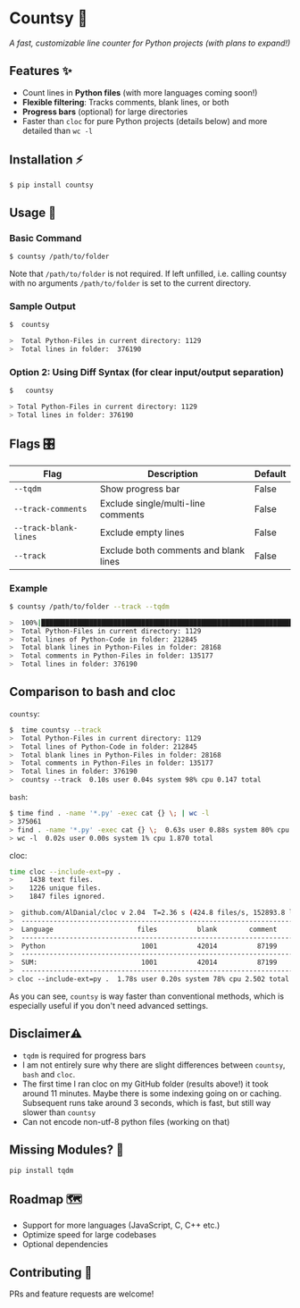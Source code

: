 # Countsy 📏

*A fast, customizable line counter for Python projects (with plans to expand!)*

## Features ✨

- Count lines in **Python files** (with more languages coming soon!)
- **Flexible filtering**: Tracks comments, blank lines, or both
- **Progress bars** (optional) for large directories
- Faster than `cloc` for pure Python projects (details below) and more detailed than `wc -l`

## Installation ⚡

```bash
$ pip install countsy
```

## Usage 🚀

### Basic Command

```bash
$ countsy /path/to/folder
```
Note that `/path/to/folder` is not required. If left unfilled, i.e. calling countsy with no arguments `/path/to/folder` is set to the current directory.

### Sample Output

```bash
$  countsy

>  Total Python-Files in current directory: 1129
>  Total lines in folder:  376190
```

### Option 2: Using Diff Syntax (for clear input/output separation)
```bash
$   countsy

> Total Python-Files in current directory: 1129
> Total lines in folder: 376190
```

## Flags 🎛️

| Flag                  | Description | Default |
|-----------------------|-------------|---------|
| `--tqdm`              | Show progress bar | False |
| `--track-comments`    | Exclude single/multi-line comments | False |
| `--track-blank-lines` | Exclude empty lines | False |
| `--track`             | Exclude both comments and blank lines | False |

### Example

```bash
$ countsy /path/to/folder --track --tqdm

>  100%|██████████████████████████████████████████████████████████████████████████████████████████████████████████████████| 1129/1129 [00:00<00:00, 4505.66it/s]
>  Total Python-Files in current directory: 1129
>  Total lines of Python-Code in folder: 212845
>  Total blank lines in Python-Files in folder: 28168
>  Total comments in Python-Files in folder: 135177
>  Total lines in folder: 376190
```

## Comparison to bash and cloc

`countsy`:

```bash
$  time countsy --track
>  Total Python-Files in current directory: 1129
>  Total lines of Python-Code in folder: 212845
>  Total blank lines in Python-Files in folder: 28168
>  Total comments in Python-Files in folder: 135177
>  Total lines in folder: 376190
>  countsy --track  0.10s user 0.04s system 98% cpu 0.147 total
```


`bash`:
```bash
$ time find . -name '*.py' -exec cat {} \; | wc -l
> 375061
> find . -name '*.py' -exec cat {} \;  0.63s user 0.88s system 80% cpu 1.870 total
> wc -l  0.02s user 0.00s system 1% cpu 1.870 total
```

cloc:
```bash
time cloc --include-ext=py .
>    1438 text files.
>    1226 unique files.                                          
>    1847 files ignored.

>  github.com/AlDanial/cloc v 2.04  T=2.36 s (424.8 files/s, 152893.8 lines/s)
>  -------------------------------------------------------------------------------
>  Language                     files          blank        comment           code
>  -------------------------------------------------------------------------------
>  Python                        1001          42014          87199         231061
>  -------------------------------------------------------------------------------
>  SUM:                          1001          42014          87199         231061
>  -------------------------------------------------------------------------------
> cloc --include-ext=py .  1.78s user 0.20s system 78% cpu 2.502 total
```
As you can see, `countsy` is way faster than conventional methods, which is especially useful if you don't
need advanced settings.

## Disclaimer⚠️

- `tqdm` is required for progress bars
-  I am not entirely sure why there are slight differences between `countsy`, `bash` and `cloc`.
-  The first time I ran cloc on my GitHub folder (results above!) it took around 11 minutes. Maybe there
is some indexing going on or caching. Subsequent runs take around 3 seconds, which is fast, but still way slower than `countsy`
- Can not encode non-utf-8 python files (working on that)

## Missing Modules? 🔧

```bash
pip install tqdm
```

## Roadmap 🗺️

- Support for more languages (JavaScript, C, C++ etc.)
- Optimize speed for large codebases
- Optional dependencies

## Contributing 🤝

PRs and feature requests are welcome!